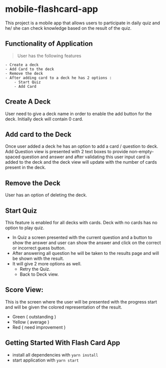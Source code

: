# mobile-flashcard-app

This project is a mobile app that allows users to participate in daily quiz and he/ she can check knowledge based on the result of the quiz.

## Functionality of Application

> User has the following features

    - Create a deck
    - Add Card to the deck
    - Remove the deck
    - After adding card to a deck he has 2 options :
        - Start Quiz
        - Add Card

## Create A Deck

User need to give a deck name in order to enable the add button for the deck. Initially deck will contain 0 card.

## Add card to the Deck

Once user added a deck he has an option to add a card / question to deck. Add Question view is presented with 2 text boxes to provide non-empty-spaced question and answer and after validating this user input card is added to the deck and the deck view will update with the number of cards present in the deck.

## Remove the Deck

User has an option of deleting the deck.

## Start Quiz

This feature is enabled for all decks with cards. Deck with no cards has no option to play quiz.

- In Quiz a screen presented with the current question and a button to show the answer and user can show the answer and click on the correct or incorrect guess button.
- After answering all question he will be taken to the results page and will be shown with the result.
- It will give 2 more options as well.
  - Retry the Quiz.
  - Back to Deck view.

## Score View:

This is the screen where the user will be presented with the progress start and will be given the colored representation of the result.

- Green ( outstanding )
- Yellow ( average )
- Red ( need improvement )

## Getting Started With Flash Card App

- install all dependencies with `yarn install`
- start application with `yarn start`
